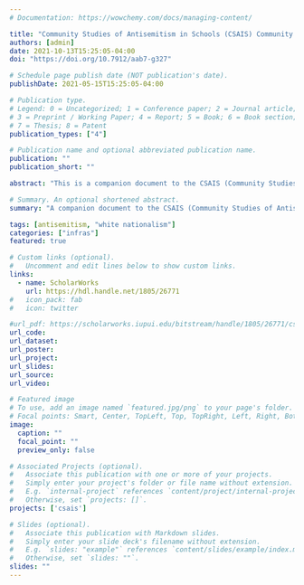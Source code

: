 ```yaml
---
# Documentation: https://wowchemy.com/docs/managing-content/

title: "Community Studies of Antisemitism in Schools (CSAIS) Community Typology Explorer"
authors: [admin]
date: 2021-10-13T15:25:05-04:00
doi: "https://doi.org/10.7912/aab7-g327"

# Schedule page publish date (NOT publication's date).
publishDate: 2021-05-15T15:25:05-04:00

# Publication type.
# Legend: 0 = Uncategorized; 1 = Conference paper; 2 = Journal article;
# 3 = Preprint / Working Paper; 4 = Report; 5 = Book; 6 = Book section;
# 7 = Thesis; 8 = Patent
publication_types: ["4"]

# Publication name and optional abbreviated publication name.
publication: ""
publication_short: ""

abstract: "This is a companion document to the CSAIS (Community Studies of Antisemitism In Schools) Community Typology Explorer which can be found at https://jeremyfprice.github.io/csais-dashboard/. Details about specific incidents, communities, and community types can be found at the CSAIS Community Typology Explorer. This project utilizes data from the ADL H.E.A.T. Map between 2016 and 2019 to identify incidents of antisemitism that specifically took place in schools. These incidents in schools are influenced by demographic, historical, social, and political factors. This project brings this data together to construct a community typology at the national level. This typology will provide insight into the ways that school-based incidents of hate are enacted and reported in context. Developing a community typology will allow providers to better target specific demographic, historical, and political attributes of the communities in which these incidents occur through curriculum and learning experiences."

# Summary. An optional shortened abstract.
summary: "A companion document to the CSAIS (Community Studies of Antisemitism In Schools) Community Typology Explorer which can be found at https://jeremyfprice.github.io/csais-dashboard/."

tags: [antisemitism, "white nationalism"]
categories: ["infras"]
featured: true

# Custom links (optional).
#   Uncomment and edit lines below to show custom links.
links:
  - name: ScholarWorks
    url: https://hdl.handle.net/1805/26771
#   icon_pack: fab
#   icon: twitter

#url_pdf: https://scholarworks.iupui.edu/bitstream/handle/1805/26771/csais-osf-report.pdf?sequence=1&isAllowed=y
url_code:
url_dataset:
url_poster:
url_project:
url_slides:
url_source:
url_video:

# Featured image
# To use, add an image named `featured.jpg/png` to your page's folder.
# Focal points: Smart, Center, TopLeft, Top, TopRight, Left, Right, BottomLeft, Bottom, BottomRight.
image:
  caption: ""
  focal_point: ""
  preview_only: false

# Associated Projects (optional).
#   Associate this publication with one or more of your projects.
#   Simply enter your project's folder or file name without extension.
#   E.g. `internal-project` references `content/project/internal-project/index.md`.
#   Otherwise, set `projects: []`.
projects: ['csais']

# Slides (optional).
#   Associate this publication with Markdown slides.
#   Simply enter your slide deck's filename without extension.
#   E.g. `slides: "example"` references `content/slides/example/index.md`.
#   Otherwise, set `slides: ""`.
slides: ""
---
```

